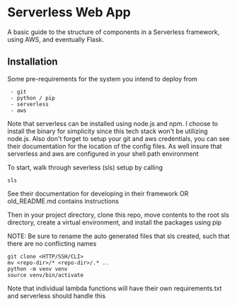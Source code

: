 # Serverless Web App

A basic guide to the structure of components in a Serverless framework, using AWS, and eventually Flask.

## Installation

Some pre-requirements for the system you intend to deploy from

```
 - git
 - python / pip
 - serverless
 - aws
```

Note that serverless can be installed using node.js and npm. I choose to install the binary for simplicity since this tech stack won't be utilizing node.js.
Also don't forget to setup your git and aws credentials, you can see their documentation for the location of the config files.
As well insure that serverless and aws are configured in your shell path environment

To start, walk through severless (sls) setup by calling

```sls```

See their documentation for developing in their framework OR old_README.md contains instructions

Then in your project directory, clone this repo, move contents to the root sls directory, create a virtual environment, and install the packages using pip

NOTE: Be sure to rename the auto generated files that sls created, such that there are no conflicting names
```
git clone <HTTP/SSH/CLI>
mv <repo-dir>/* <repo-dir>/.* ..
python -m venv venv
source venv/bin/activate
```

Note that individual lambda functions will have their own requirements.txt and serverless should handle this